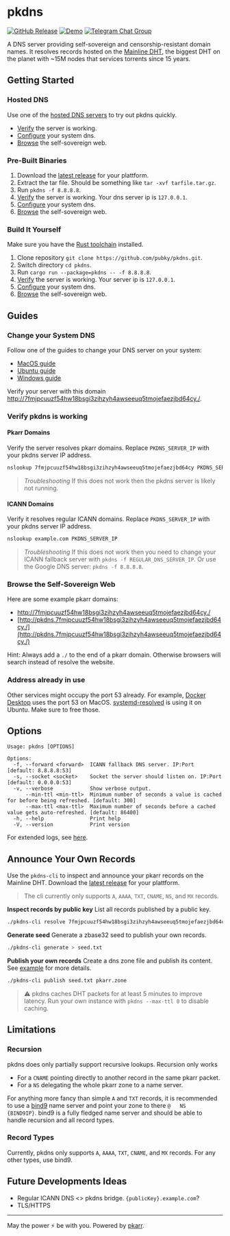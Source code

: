 # pkdns

[![GitHub Release](https://img.shields.io/github/v/release/pubky/pkdns)](https://github.com/pubky/pkdns/releases/latest/)
[![Demo](https://img.shields.io/badge/Demo-7fmjpc-green)](http://pkdns-demo.pubky.app/)
[![Telegram Chat Group](https://img.shields.io/badge/Chat-Telegram-violet)](https://t.me/pubkycore)

A DNS server providing self-sovereign and censorship-resistant domain names. It resolves records hosted on the [Mainline DHT](https://en.wikipedia.org/wiki/Mainline_DHT), the biggest DHT on the planet with ~15M nodes that services torrents since 15 years.


## Getting Started

### Hosted DNS

Use one of the [hosted DNS servers](./servers.txt) to try out pkdns quickly.

- [Verify](#verify-pkdns-is-working) the server is working.
- [Configure](#change-your-system-dns) your system dns.
- [Browse](#browse-the-self-sovereign-web) the self-sovereign web.


### Pre-Built Binaries

1. Download the [latest release](https://github.com/pubky/pkdns/releases/latest/) for your plattform.
2. Extract the tar file. Should be something like `tar -xvf tarfile.tar.gz`.
3. Run `pkdns -f 8.8.8.8`.
4. [Verify](#verify-pkdns-is-working) the server is working. Your dns server ip is `127.0.0.1`.
5. [Configure](#change-your-system-dns) your system dns.
6. [Browse](#browse-the-self-sovereign-web) the self-sovereign web.


### Build It Yourself

Make sure you have the [Rust toolchain](https://rustup.rs/) installed.

1. Clone repository `git clone https://github.com/pubky/pkdns.git`.
2. Switch directory `cd pkdns`.
3. Run `cargo run --package=pkdns -- -f 8.8.8.8`.
4. [Verify](#verify-pkdns-is-working) the server is working. Your server ip is `127.0.0.1`.
6. [Configure](#change-your-system-dns) your system dns.
7. [Browse](#browse-the-self-sovereign-web) the self-sovereign web.


## Guides

### Change your System DNS

Follow one of the guides to change your DNS server on your system:
- [MacOS guide](https://support.apple.com/en-gb/guide/mac-help/mh14127)
- [Ubuntu guide](https://www.ionos.com/digitalguide/server/configuration/change-dns-server-on-ubuntu/)
- [Windows guide](https://www.windowscentral.com/how-change-your-pcs-dns-settings-windows-10)


Verify your server with this domain [http://7fmjpcuuzf54hw18bsgi3zihzyh4awseeuq5tmojefaezjbd64cy./](http://7fmjpcuuzf54hw18bsgi3zihzyh4awseeuq5tmojefaezjbd64cy./).

### Verify pkdns is working

#### Pkarr Domains
Verify the server resolves pkarr domains. Replace `PKDNS_SERVER_IP` with your pkdns server IP address.

```bash 
nslookup 7fmjpcuuzf54hw18bsgi3zihzyh4awseeuq5tmojefaezjbd64cy PKDNS_SERVER_IP
```

> *Troubleshooting* If this does not work then the pkdns server is likely not running.


#### ICANN Domains

Verify it resolves regular ICANN domains. Replace `PKDNS_SERVER_IP` with your pkdns server IP address.

```bash
nslookup example.com PKDNS_SERVER_IP
```

> *Troubleshooting* If this does not work then you need to change your ICANN fallback server with
> `pkdns -f REGULAR_DNS_SERVER_IP`. Or use the Google DNS server: `pkdns -f 8.8.8.8`.

### Browse the Self-Sovereign Web

Here are some example pkarr domains:


- [http://7fmjpcuuzf54hw18bsgi3zihzyh4awseeuq5tmojefaezjbd64cy./](http://7fmjpcuuzf54hw18bsgi3zihzyh4awseeuq5tmojefaezjbd64cy./)
- [http://pkdns.7fmjpcuuzf54hw18bsgi3zihzyh4awseeuq5tmojefaezjbd64cy./](http://pkdns.7fmjpcuuzf54hw18bsgi3zihzyh4awseeuq5tmojefaezjbd64cy./)


Hint: Always add a `./` to the end of a pkarr domain. Otherwise browsers will search instead of resolve the website.

### Address already in use

Other services might occupy the port 53 already. For example, [Docker Desktop](https://github.com/docker/for-mac/issues/7008) uses the port 53 on MacOS. [systemd-resolved](https://www.linuxuprising.com/2020/07/ubuntu-how-to-free-up-port-53-used-by.html) is using it on Ubuntu. Make sure to free those.

## Options

```
Usage: pkdns [OPTIONS]

Options:
  -f, --forward <forward>  ICANN fallback DNS server. IP:Port [default: 8.8.8.8:53]
  -s, --socket <socket>    Socket the server should listen on. IP:Port [default: 0.0.0.0:53]
  -v, --verbose            Show verbose output.
      --min-ttl <min-ttl>  Minimum number of seconds a value is cached for before being refreshed. [default: 300]
      --max-ttl <max-ttl>  Maximum number of seconds before a cached value gets auto-refreshed. [default: 86400]
  -h, --help               Print help
  -V, --version            Print version
```

For extended logs, see [here](./docs/logging.md).

## Announce Your Own Records

Use the `pkdns-cli` to inspect and announce your pkarr records on the Mainline DHT. Download the [latest release](https://github.com/pubky/pkdns/releases/latest/) for your plattform.

> The cli currently only supports `A`, `AAAA`, `TXT`, `CNAME`, `NS`, and `MX` records.


**Inspect records by public key** List all records published by a public key.

```bash
./pkdns-cli resolve 7fmjpcuuzf54hw18bsgi3zihzyh4awseeuq5tmojefaezjbd64cy
```

**Generate seed** Generate a zbase32 seed to publish your own records.

```bash
./pkdns-cli generate > seed.txt
```

**Publish your own records** Create a dns zone file and publish its content. See [example](./cli/sample/) for more details.

```bash
./pkdns-cli publish seed.txt pkarr.zone
```


> ⚠️ pkdns caches DHT packets for at least 5 minutes to improve latency. Run your own instance with `pkdns --max-ttl 0` to disable caching.

## Limitations

### Recursion

pkdns does only partially support recursive lookups. Recursion only works
- For a `CNAME` pointing directly to another record in the same pkarr packet.
- For a `NS` delegating the whole pkarr zone to a name server.

For anything more fancy than simple `A` and `TXT` records, it is recommended to use a [bind9](https://ubuntu.com/server/docs/service-domain-name-service-dns) name server and point your zone to there `@   NS   {BIND9IP}`.
bind9 is a fully fledged name server and should be able to handle recursion and all record types.

### Record Types

Currently, pkdns only supports `A`, `AAAA`, `TXT`, `CNAME`, and `MX` records. For any other types, use bind9.

## Future Developments Ideas

- Regular ICANN DNS <> pkdns bridge. `{publicKey}.example.com`?
- TLS/HTTPS


---

May the power ⚡ be with you. Powered by [pkarr](https://github.com/pubky/pkarr).
